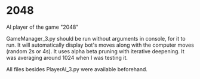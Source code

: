 # 2048
AI player of the game "2048"


GameManager_3.py should be run without arguments in console, for it to run. It will automatically display bot's moves along with the computer moves (random 2s or 4s). 
It uses alpha beta pruning with iterative deepening. 
It was averaging around 1024 when I was testing it. 

All files besides PlayerAI_3.py were available beforehand.

